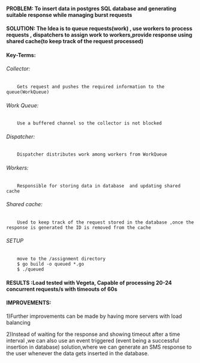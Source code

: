 
#### PROBLEM: To insert data in postgres SQL database and generating suitable response while managing burst requests

#### SOLUTION: The Idea is to queue requests(work) , use workers to process requests , dispatchers to assign work to workers,provide response using shared cache(to keep track of the request processed) 

#### Key-Terms:
###### Collector:
        Gets request and pushes the required information to the queue(WorkQueue)
###### Work Queue:
        Use a buffered channel so the collector is not blocked
###### Dispatcher:
        Dispatcher distributes work among workers from WorkQueue
###### Workers:
        Responsible for storing data in database  and updating shared cache
###### Shared cache:
        Used to keep track of the request stored in the database ,once the response is generated the ID is removed from the cache
###### SETUP
        move to the /assignment directory
        $ go build -o queued *.go
        $ ./queued 

#### RESULTS :Load tested with Vegeta, Capable of processing 20-24 concurrent requests/s with timeouts of 60s
#### IMPROVEMENTS:
1)Further improvements can be made by having more servers with load balancing

2)Instead of waiting for the response and showing timeout after a time interval ,we can also use an event triggered (event being a successful insertion in database) solution,where we can generate an SMS response to the user whenever the data gets inserted in the database.
